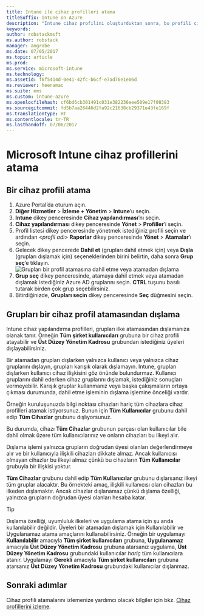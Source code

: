 ```yaml
---
title: Intune ile cihaz profilleri atama
titleSuffix: Intune on Azure
description: "Intune cihaz profilini oluşturduktan sonra, bu profili cihazlara atamayı öğrenmek için bu konuyu kullanın.\""
keywords: 
author: robstackmsft
ms.author: robstack
manager: angrobe
ms.date: 07/05/2017
ms.topic: article
ms.prod: 
ms.service: microsoft-intune
ms.technology: 
ms.assetid: f6f5414d-0e41-42fc-b6cf-e7ad76e1e06d
ms.reviewer: heenamac
ms.suite: ems
ms.custom: intune-azure
ms.openlocfilehash: cf6bd6cb301491c031e382236eee509e17f08383
ms.sourcegitcommit: fd5b7aa26446d2fa92c21638cb29371e43fe169f
ms.translationtype: HT
ms.contentlocale: tr-TR
ms.lasthandoff: 07/06/2017
---
```

# <a name="how-to-assign-microsoft-intune-device-profiles"></a>Microsoft Intune cihaz profillerini atama

## <a name="assign-a-device-profile"></a>Bir cihaz profili atama

1. Azure Portal’da oturum açın.
2. **Diğer Hizmetler** > **İzleme + Yönetim** > **Intune**’u seçin.
3. **Intune** dikey penceresinde **Cihaz yapılandırması**’nı seçin.
1. **Cihaz yapılandırması** dikey penceresinde **Yönet** > **Profiller**’i seçin.
2. Profil listesi dikey penceresinde yönetmek istediğiniz profili seçin ve ardından <*profil adı*> **Raporlar** dikey penceresinde **Yönet** > **Atamalar**’ı seçin.
3. Gelecek dikey pencerede **Dahil et** (grupları dahil etmek için) veya **Dışla** (grupları dışlamak için) seçeneklerinden birini belirtin, daha sonra **Grup seç**’e tıklayın.
![Grupları bir profil atamasına dahil etme veya atamadan dışlama](./media/group-include-exclude.png)
4. **Grup seç** dikey penceresinde, atamaya dahil etmek veya atamadan dışlamak istediğiniz Azure AD gruplarını seçin. **CTRL** tuşunu basılı tutarak birden çok grup seçebilirsiniz.
4. Bitirdiğinizde, **Grupları seçin** dikey penceresinde **Seç** düğmesini seçin.



## <a name="how-to-exclude-groups-from-a-device-profile-assignment"></a>Grupları bir cihaz profil atamasından dışlama

Intune cihaz yapılandırma profilleri, grupları ilke atamasından dışlamanıza olanak tanır. Örneğin **Tüm şirket kullanıcıları** grubuna bir cihaz profili atayabilir ve **Üst Düzey Yönetim Kadrosu** grubundan istediğiniz üyeleri dışlayabilirsiniz.

Bir atamadan grupları dışlarken yalnızca kullanıcı veya yalnızca cihaz gruplarını dışlayın, grupları karışık olarak dışlamayın. Intune, grupları dışlarken kullanıcı cihaz ilişkisini göz önünde bulundurmaz. Kullanıcı gruplarını dahil ederken cihaz gruplarını dışlamak, istediğiniz sonuçları vermeyebilir. Karışık gruplar kullanmanız veya başka çakışmaların ortaya çıkması durumunda, dahil etme işleminin dışlama işlemine önceliği vardır.

Örneğin kuruluşunuzda bilgi noktası cihazları hariç tüm cihazlara cihaz profilleri atamak istiyorsunuz. Bunun için **Tüm Kullanıcılar** grubunu dahil edip **Tüm Cihazlar** grubunu dışlıyorsunuz.

Bu durumda, cihazı **Tüm Cihazlar** grubunun parçası olan kullanıcılar bile dahil olmak üzere tüm kullanıcılarınız ve onların cihazları bu ilkeyi alır. 

Dışlama işlemi yalnızca grupların doğrudan üyesi olanları değerlendirmeye alır ve bir kullanıcıyla ilişkili cihazları dikkate almaz. Ancak kullanıcısı olmayan cihazlar bu ilkeyi almaz çünkü bu cihazların **Tüm Kullanıcılar** grubuyla bir ilişkisi yoktur. 

**Tüm Cihazlar** grubunu dahil edip **Tüm Kullanıcılar** grubunu dışlarsanız ilkeyi tüm gruplar alacaktır. Bu örnekteki amaç, ilişkili kullanıcısı olan cihazları bu ilkeden dışlamaktır. Ancak cihazlar dışlanamaz çünkü dışlama özelliği, yalnızca grupların doğrudan üyesi olanları hesaba katar. 

>[!Tip]
>Dışlama özelliği, uyumluluk ilkeleri ve uygulama atama için şu anda kullanılabilir değildir. Üyeleri bir atamadan dışlamak için Kullanılabilir ve Uygulanamaz atama amaçlarını kullanabilirsiniz. Örneğin bir uygulamayı **Kullanılabilir** amacıyla **Tüm şirket kullanıcıları** grubuna, **Uygulanamaz** amacıyla **Üst Düzey Yönetim Kadrosu** grubuna atarsanız uygulama, **Üst Düzey Yönetim Kadrosu** grubundaki kullanıcılar *hariç* tüm kullanıcılara atanır. Uygulamayı **Gerekli** amacıyla **Tüm şirket kullanıcıları** grubuna atarsanız **Üst Düzey Yönetim Kadrosu** grubundaki kullanıcılar dışlanmaz.
 
    
## <a name="next-steps"></a>Sonraki adımlar
Cihaz profili atamalarını izlemenize yardımcı olacak bilgiler için bkz. [Cihaz profillerini izleme](device-profile-monitor.md).
